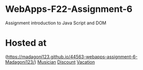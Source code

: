 # WebApps-F22-Assignment-6
Assignment introduction to Java Script and DOM
# Hosted at
(https://madagoni123.github.io/44563-webapps-assignment-6-Madagoni123/)
[Musician](  https://madagoni123.github.io/44563-webapps-assignment-6-Madagoni123/Musician.html)
[Discount]( https://madagoni123.github.io/44563-webapps-assignment-6-Madagoni123/Discount.html)
[Vacation]( https://madagoni123.github.io/44563-webapps-assignment-6-Madagoni123/Vacation.html)
